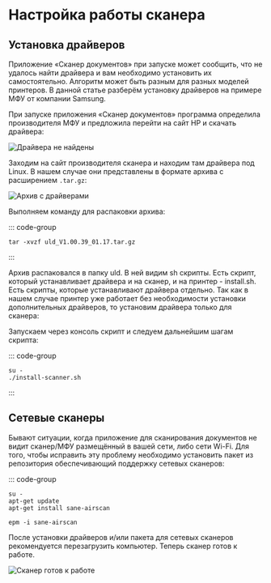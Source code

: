 # Настройка работы сканера

## Установка драйверов

Приложение «Сканер документов» при запуске может сообщить, что не удалось найти драйвера и вам необходимо установить
их самостоятельно. Алгоритм может быть разным для разных моделей принтеров. В данной статье разберём установку
драйверов на примере МФУ от компании Samsung.

При запуске приложения «Сканер документов» программа определила производителя МФУ и предложила перейти на сайт HP и скачать драйвера:

![Драйвера не найдены](/scanner/screen_1.jpg)

Заходим на сайт производителя сканера и находим там драйвера под Linux. В нашем случае они представлены в формате
архива с расширением `.tar.gz`:

![Архив с драйверами](/scanner/screen_2.jpg)

Выполняем команду для распаковки архива:

::: code-group

```shell
tar -xvzf uld_V1.00.39_01.17.tar.gz
```

:::

Архив распаковался в папку uld. В ней видим sh скрипты. Есть скрипт, который устанавливает драйвера и на сканер, и на
принтер - install.sh. Есть скрипты, которые устанавливают драйвера отдельно. Так как в нашем случае принтер уже работает
без необходимости установки дополнительных драйверов, то установим драйвера только для сканера:

Запускаем через консоль скрипт и следуем дальнейшим шагам скрипта:

::: code-group

```shell
su -
./install-scanner.sh
```

:::

## Сетевые сканеры

Бывают ситуации, когда приложение для сканирования документов не видит сканер/МФУ размещённый в вашей сети, либо сети Wi-Fi.
Для того, чтобы исправить эту проблему необходимо установить пакет из репозитория обеспечивающий поддержку сетевых сканеров:

::: code-group

```shell[apt-get]
su -
apt-get update
apt-get install sane-airscan
```

```shell[epm]
epm -i sane-airscan
```

После установки драйверов и/или пакета для сетевых сканеров рекомендуется перезагрузить компьютер. Теперь сканер готов к работе.

![Сканер готов к работе](/scanner/screen_3.png)
